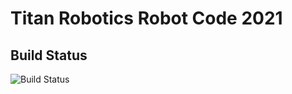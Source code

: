 # Titan Robotics Robot Code 2021 

## Build Status
![Build Status](https://github.com/frc5431/RobotCode2021/workflows/Java%20CI/badge.svg?branch=main)
